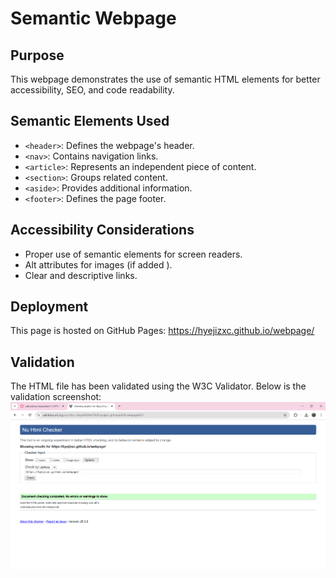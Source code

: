 # Semantic Webpage

## Purpose
This webpage demonstrates the use of semantic HTML elements for better accessibility, SEO, and code readability.

## Semantic Elements Used
- `<header>`: Defines the webpage's header.
- `<nav>`: Contains navigation links.
- `<article>`: Represents an independent piece of content.
- `<section>`: Groups related content.
- `<aside>`: Provides additional information.
- `<footer>`: Defines the page footer.

## Accessibility Considerations
- Proper use of semantic elements for screen readers.
- Alt attributes for images (if added ).
- Clear and descriptive links.

## Deployment
This page is hosted on GitHub Pages: https://hyejizxc.github.io/webpage/

## Validation
The HTML file has been validated using the W3C Validator. Below is the validation screenshot:
![Validation Result](validation.png)
